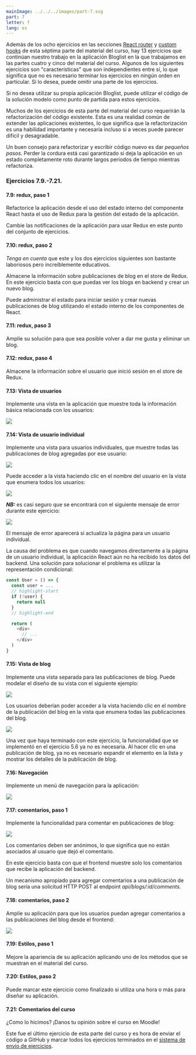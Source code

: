 ```yaml
---
mainImage: ../../../images/part-7.svg
part: 7
letter: f
lang: es
---
```


<div class="content">

Además de los ocho ejercicios en las secciones [React router](/es/part7/react_router) y [custom hooks](/es/part7/custom_hooks) de esta séptima parte del material del curso, hay 13 ejercicios que continúan nuestro trabajo en la aplicación Bloglist en la que trabajamos en las partes cuatro y cinco del material del curso. Algunos de los siguientes ejercicios son "características" que son independientes entre sí, lo que significa que no es necesario terminar los ejercicios en ningún orden en particular. Si lo desea, puede omitir una parte de los ejercicios.

Si no desea utilizar su propia aplicación Bloglist, puede utilizar el código de la solución modelo como punto de partida para estos ejercicios.

Muchos de los ejercicios de esta parte del material del curso requerirán la refactorización del código existente. Esta es una realidad común de extender las aplicaciones existentes, lo que significa que la refactorización es una habilidad importante y necesaria incluso si a veces puede parecer difícil y desagradable.

Un buen consejo para refactorizar y escribir código nuevo es dar <i>pequeños pasos</i>. Perder la cordura está casi garantizado si deja la aplicación en un estado completamente roto durante largos períodos de tiempo mientras refactoriza.

</div>

<div class="tasks">

### Ejercicios 7.9.-7.21.

#### 7.9: redux, paso 1

Refactorice la aplicación desde el uso del estado interno del componente React hasta el uso de Redux para la gestión del estado de la aplicación.

Cambie las notificaciones de la aplicación para usar Redux en este punto del conjunto de ejercicios.

#### 7.10: redux, paso 2

_Tenga en cuenta_ que este y los dos ejercicios siguientes son bastante laboriosos pero increíblemente educativos.

Almacene la información sobre publicaciones de blog en el store de Redux. En este ejercicio basta con que puedas ver los blogs en backend y crear un nuevo blog.

Puede administrar el estado para iniciar sesión y crear nuevas publicaciones de blog utilizando el estado interno de los componentes de React.

#### 7.11: redux, paso 3

Amplíe su solución para que sea posible volver a dar me gusta y eliminar un blog.

#### 7.12: redux, paso 4

Almacene la información sobre el usuario que inició sesión en el store de Redux.

#### 7.13: Vista de usuarios

Implemente una vista en la aplicación que muestre toda la información básica relacionada con los usuarios:

![](../../images/7/41.png)

#### 7.14: Vista de usuario individual

Implemente una vista para usuarios individuales, que muestre todas las publicaciones de blog agregadas por ese usuario:

![](../../images/7/44.png)

Puede acceder a la vista haciendo clic en el nombre del usuario en la vista que enumera todos los usuarios:

![](../../images/7/43.png)

<i>**NB:**</i> es casi seguro que se encontrará con el siguiente mensaje de error durante este ejercicio:

![](../../images/7/42ea.png)

El mensaje de error aparecerá si actualiza la página para un usuario individual.

La causa del problema es que cuando navegamos directamente a la página de un usuario individual, la aplicación React aún no ha recibido los datos del backend. Una solución para solucionar el problema es utilizar la representación condicional:

```js
const User = () => {
  const user = ...
  // highlight-start
  if (!user) {
    return null
  }
  // highlight-end

  return (
    <div>
      // ...
    </div>
  )
}
```

#### 7.15: Vista de blog

Implemente una vista separada para las publicaciones de blog. Puede modelar el diseño de su vista con el siguiente ejemplo:

![](../../images/7/45.png)

Los usuarios deberían poder acceder a la vista haciendo clic en el nombre de la publicación del blog en la vista que enumera todas las publicaciones del blog.

![](../../images/7/46.png)

Una vez que haya terminado con este ejercicio, la funcionalidad que se implementó en el ejercicio 5.6 ya no es necesaria. Al hacer clic en una publicación de blog, ya no es necesario expandir el elemento en la lista y mostrar los detalles de la publicación de blog.

#### 7.16: Navegación

Implemente un menú de navegación para la aplicación:

![](../../images/7/47.png)

#### 7.17: comentarios, paso 1

Implemente la funcionalidad para comentar en publicaciones de blog:

![](../../images/7/48.png)

Los comentarios deben ser anónimos, lo que significa que no están asociados al usuario que dejó el comentario.

En este ejercicio basta con que el frontend muestre solo los comentarios que recibe la aplicación del backend.

Un mecanismo apropiado para agregar comentarios a una publicación de blog sería una solicitud HTTP POST al endpoint <i>api/blogs/:id/comments</i>.

#### 7.18: comentarios, paso 2

Amplíe su aplicación para que los usuarios puedan agregar comentarios a las publicaciones del blog desde el frontend:

![](../../images/7/49.png)

#### 7.19: Estilos, paso 1

Mejore la apariencia de su aplicación aplicando uno de los métodos que se muestran en el material del curso.

#### 7.20: Estilos, paso 2

Puede marcar este ejercicio como finalizado si utiliza una hora o más para diseñar su aplicación.

#### 7.21: Comentarios del curso

¿Como lo hicimos? ¡Danos tu opinión sobre el curso en Moodle!

Este fue el último ejercicio de esta parte del curso y es hora de enviar el código a GitHub y marcar todos los ejercicios terminados en el [sistema de envío de ejercicios](https://studies.cs.helsinki.fi/stats/courses/fullstackopen).

</div>
